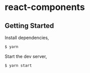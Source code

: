 # react-components

## Getting Started

Install dependencies,

```bash
$ yarn
```

Start the dev server,

```bash
$ yarn start
```
